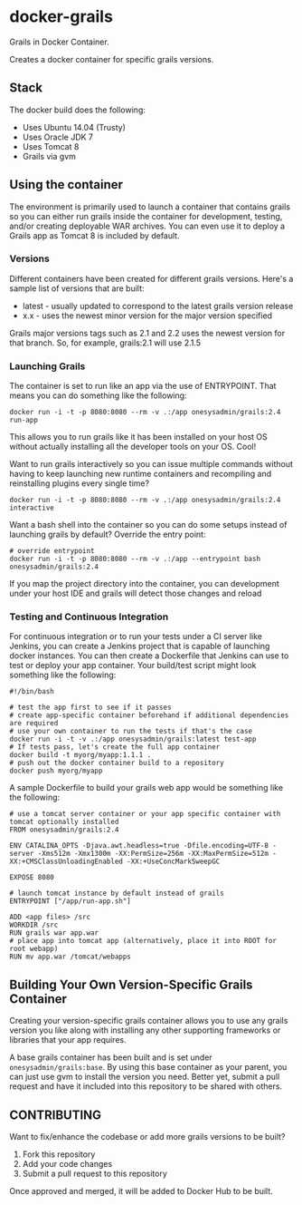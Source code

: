 docker-grails
=============

Grails in Docker Container.

Creates a docker container for specific grails versions.

## Stack

The docker build does the following:

* Uses Ubuntu 14.04 (Trusty)
* Uses Oracle JDK 7
* Uses Tomcat 8
* Grails via gvm

## Using the container

The environment is primarily used to launch a container that contains grails so you can either run grails inside the container for development, testing, and/or creating deployable WAR archives.  You can even use it to deploy a Grails app as Tomcat 8 is included by default.

### Versions

Different containers have been created for different grails versions.  Here's a sample list of versions that are built:

* latest - usually updated to correspond to the latest grails version release
* x.x - uses the newest minor version for the major version specified

Grails major versions tags such as 2.1 and 2.2 uses the newest version for that branch.  So, for example, grails:2.1 will use 2.1.5

### Launching Grails

The container is set to run like an app via the use of ENTRYPOINT.  That means you can do something like the following:

```
docker run -i -t -p 8080:8080 --rm -v .:/app onesysadmin/grails:2.4 run-app
```

This allows you to run grails like it has been installed on your host OS without actually installing all the developer tools on your OS. Cool!

Want to run grails interactively so you can issue multiple commands without having to keep launching new runtime containers and recompiling and reinstalling plugins every single time?

```
docker run -i -t -p 8080:8080 --rm -v .:/app onesysadmin/grails:2.4 interactive
```

Want a bash shell into the container so you can do some setups instead of launching grails by default? Override the entry point:

```
# override entrypoint
docker run -i -t -p 8080:8080 --rm -v .:/app --entrypoint bash onesysadmin/grails:2.4
```

If you map the project directory into the container, you can development under your host IDE and grails will detect those changes and reload

### Testing and Continuous Integration

For continuous integration or to run your tests under a CI server like Jenkins, you can create a Jenkins project that is capable of launching docker instances.  You can then create a Dockerfile that Jenkins can use to test or deploy your app container.  Your build/test script might look something like the following:

```
#!/bin/bash

# test the app first to see if it passes
# create app-specific container beforehand if additional dependencies are required
# use your own container to run the tests if that's the case
docker run -i -t -v .:/app onesysadmin/grails:latest test-app
# If tests pass, let's create the full app container
docker build -t myorg/myapp:1.1.1 .
# push out the docker container build to a repository
docker push myorg/myapp
```

A sample Dockerfile to build your grails web app would be something like the following:

```
# use a tomcat server container or your app specific container with tomcat optionally installed
FROM onesysadmin/grails:2.4

ENV CATALINA_OPTS -Djava.awt.headless=true -Dfile.encoding=UTF-8 -server -Xms512m -Xmx1300m -XX:PermSize=256m -XX:MaxPermSize=512m -XX:+CMSClassUnloadingEnabled -XX:+UseConcMarkSweepGC

EXPOSE 8080

# launch tomcat instance by default instead of grails
ENTRYPOINT ["/app/run-app.sh"]

ADD <app files> /src
WORKDIR /src
RUN grails war app.war
# place app into tomcat app (alternatively, place it into ROOT for root webapp)
RUN mv app.war /tomcat/webapps
```

## Building Your Own Version-Specific Grails Container

Creating your version-specific grails container allows you to use any grails version you like along with installing any other supporting frameworks or libraries that your app requires.

A base grails container has been built and is set under `onesysadmin/grails:base`.  By using this base container as your parent, you can just use gvm to install the version you need.  Better yet, submit a pull request and have it included into this repository to be shared with others.

## CONTRIBUTING

Want to fix/enhance the codebase or add more grails versions to be built?  

1. Fork this repository
2. Add your code changes
3. Submit a pull request to this repository

Once approved and merged, it will be added to Docker Hub to be built.
